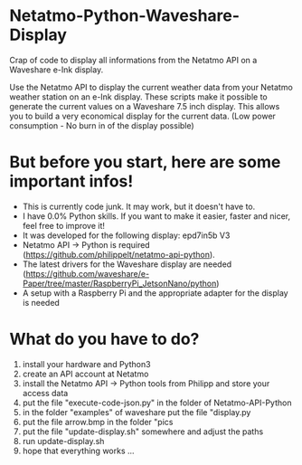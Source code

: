 # Netatmo-Python-Waveshare-Display
Crap of code to display all informations from the Netatmo API on a Waveshare e-Ink display.


Use the Netatmo API to display the current weather data from your Netatmo weather station on an e-Ink display.
These scripts make it possible to generate the current values on a Waveshare 7.5 inch display.
This allows you to build a very economical display for the current data.
(Low power consumption - No burn in of the display possible)


# But before you start, here are some important infos!
- This is currently code junk. It may work, but it doesn't have to.
- I have 0.0% Python skills. If you want to make it easier, faster and nicer, feel free to improve it!
- It was developed for the following display: epd7in5b V3
- Netatmo API → Python is required (https://github.com/philippelt/netatmo-api-python).
- The latest drivers for the Waveshare display are needed (https://github.com/waveshare/e-Paper/tree/master/RaspberryPi_JetsonNano/python)
- A setup with a Raspberry Pi and the appropriate adapter for the display is needed

# What do you have to do?
1. install your hardware and Python3
2. create an API account at Netatmo
3. install the Netatmo API → Python tools from Philipp and store your access data
4. put the file "execute-code-json.py" in the folder of Netatmo-API-Python
5. in the folder "examples" of waveshare put the file "display.py
6. put the file arrow.bmp in the folder "pics
7. put the file "update-display.sh" somewhere and adjust the paths
8. run update-display.sh
9. hope that everything works ...
